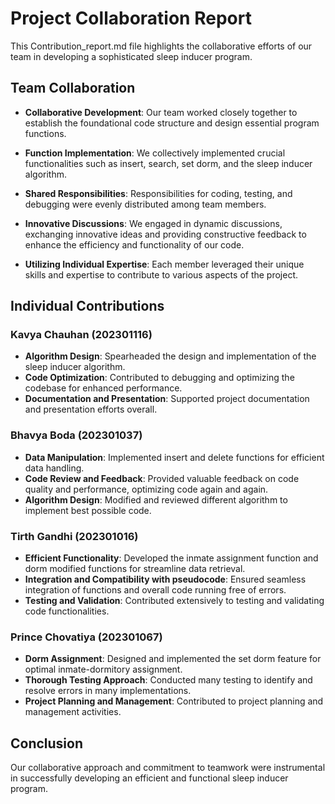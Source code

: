 # Project Collaboration Report

This Contribution_report.md file highlights the collaborative efforts of our team in developing a sophisticated sleep inducer program.

## Team Collaboration

- **Collaborative Development**: Our team worked closely together to establish the foundational code structure and design essential program functions.
  
- **Function Implementation**: We collectively implemented crucial functionalities such as insert, search, set dorm, and the sleep inducer algorithm.

- **Shared Responsibilities**: Responsibilities for coding, testing, and debugging were evenly distributed among team members.

- **Innovative Discussions**: We engaged in dynamic discussions, exchanging innovative ideas and providing constructive feedback to enhance the efficiency and functionality of our code.

- **Utilizing Individual Expertise**: Each member leveraged their unique skills and expertise to contribute to various aspects of the project.

## Individual Contributions

### Kavya Chauhan (202301116)
- **Algorithm Design**: Spearheaded the design and implementation of the sleep inducer algorithm.
- **Code Optimization**: Contributed to debugging and optimizing the codebase for enhanced performance.
- **Documentation and Presentation**: Supported project documentation and presentation efforts overall.

### Bhavya Boda (202301037)
- **Data Manipulation**: Implemented insert and delete functions for efficient data handling.
- **Code Review and Feedback**: Provided valuable feedback on code quality and performance, optimizing code again and again.
- **Algorithm Design**: Modified and reviewed different algorithm to implement best possible code.

### Tirth Gandhi (202301016)
- **Efficient Functionality**: Developed the inmate assignment function and dorm modified functions for streamline data retrieval.
- **Integration and Compatibility with pseudocode**: Ensured seamless integration of functions and overall code running free of errors.
- **Testing and Validation**: Contributed extensively to testing and validating code functionalities.

### Prince Chovatiya (202301067)
- **Dorm Assignment**: Designed and implemented the set dorm feature for optimal inmate-dormitory assignment.
- **Thorough Testing Approach**: Conducted many testing to identify and resolve errors in many implementations.
- **Project Planning and Management**: Contributed to project planning and management activities.

## Conclusion

Our collaborative approach and commitment to teamwork were instrumental in successfully developing an efficient and functional sleep inducer program.
